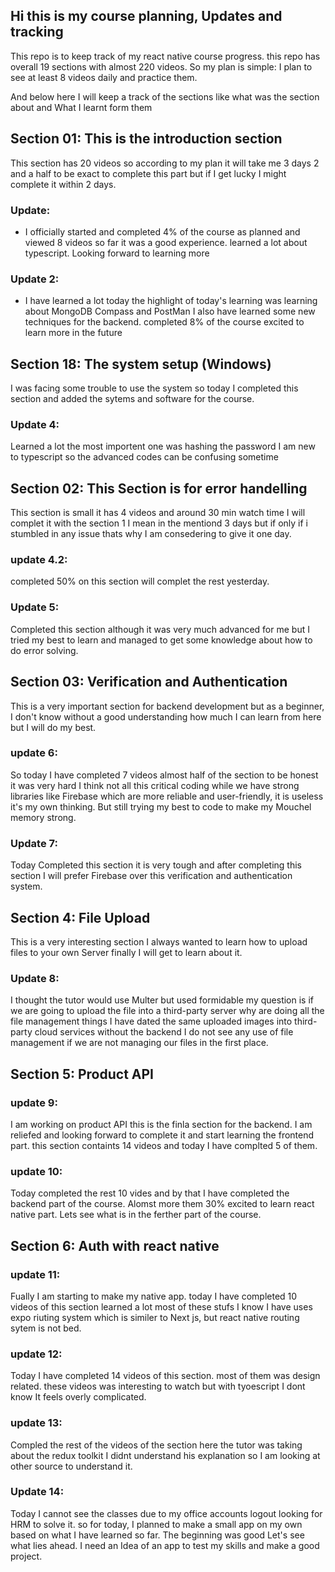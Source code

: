 ## Hi this is my course planning, Updates and tracking


This repo is to keep track of my react native course progress. this repo has overall 19 sections with almost 220 videos. So my plan is simple: I plan to see at least 8 videos daily and practice them. 

And below here I will keep a track of the sections like what was the section about and What I learnt form them 

## Section 01: This is the introduction section

This section has 20 videos so according to my plan it will take me 3 days  2 and a half to be exact to complete this part but if I get lucky I might complete it within 2 days.

### Update: 
 - I officially started and completed 4% of the course as planned and viewed 8 videos so far it was a good experience. learned a lot about typescript. Looking forward to learning more

 ### Update 2:
 - I have learned a lot today the highlight of today's learning was learning about MongoDB Compass and PostMan I also have learned some new techniques for the backend. completed 8% of the course excited to learn more in the future

 ## Section 18: The system setup (Windows)

I was facing some trouble to use the system so today I completed this section and added the sytems and software for the course.

### Update 4:
 Learned a lot the most importent one was hashing the password I am new to typescript so the advanced codes can be confusing sometime

## Section 02: This Section is for error handelling

This section is small it has 4 videos and around 30 min watch time I will complet it with the section 1 I mean in the mentiond 3 days but if only if i stumbled in any issue thats why I am consedering to give it one day.

### update 4.2:
 completed 50% on this section will complet the rest yesterday. 

 ### Update 5:
 Completed this section although it was very much advanced for me but I tried my best to learn and managed to get some knowledge about how to do error solving.

 ## Section 03: Verification and Authentication
 This is a very important section for backend development but as a beginner, I don't know without a good understanding how much I can learn from here but I will do my best.

 ### update 6:
 So today I have completed 7 videos almost half of the section to be honest it was very hard I think not all this critical coding while we have strong libraries like Firebase which are more reliable and user-friendly, it is useless it's my own thinking. But still trying my best to code to make my Mouchel memory strong.

 ### Update 7:
 Today Completed this section it is very tough and after completing this section I will prefer Firebase over this verification and authentication system.

 ## Section 4: File Upload
 This is a very interesting section I always wanted to learn how to upload files to your own Server finally I will get to learn about it.

 ### Update 8:
 I thought the tutor would use Multer but used formidable my question is if we are going to upload the file into a third-party server why are doing all the file management things I have dated the same uploaded images into third-party cloud services without the backend I do not see any use of file management if we are not managing our files in the first place.

 ## Section 5: Product API

### update 9:
I am working on product API this is the finla section for the backend. I am reliefed and looking forward to complete it and start learning the frontend part. this section containts 14 videos and today I have complted 5 of them.

### update 10:
Today completed the rest 10 vides and by that I have completed the backend part of the course. Alomst more them 30% excited to learn react native part. Lets see what is in the ferther part of the course. 

## Section 6: Auth with react native

### update 11:
Fually I am starting to make my native app. today I have completed 10 videos of this section learned a lot most of these stufs I know I have uses expo riuting system which is similer to Next js, but react native routing sytem is not bed.

### update 12:
Today I have completed 14 videos of this section. most of them was design related. these videos was interesting to watch but with tyoescript I dont know It feels overly complicated.

### update 13:
Compled the rest of the videos of the section here the tutor was taking about the redux toolkit I didnt understand his explanation so I am looking at other source to understand it.

### Update 14: 
Today I cannot see the classes due to my office accounts logout looking for HRM to solve it. so for today, I planned to make a small app on my own based on what I have learned so far. The beginning was good Let's see what lies ahead. I need an Idea of an app to test my skills and make a good project.